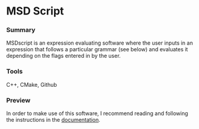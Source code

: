 # MSD Script

### Summary
MSDscript is an expression evaluating software where the user inputs in an expression that follows a particular grammar (see below) and evaluates it depending on the flags entered in by the user.

### Tools
C++, CMake, Github

### Preview
In order to make use of this software, I recommend reading and following the instructions in the [documentation](https://github.com/davidoscovel/DavidScovel/blob/master/MSDScript/MSDScriptDocumentation.docx).
